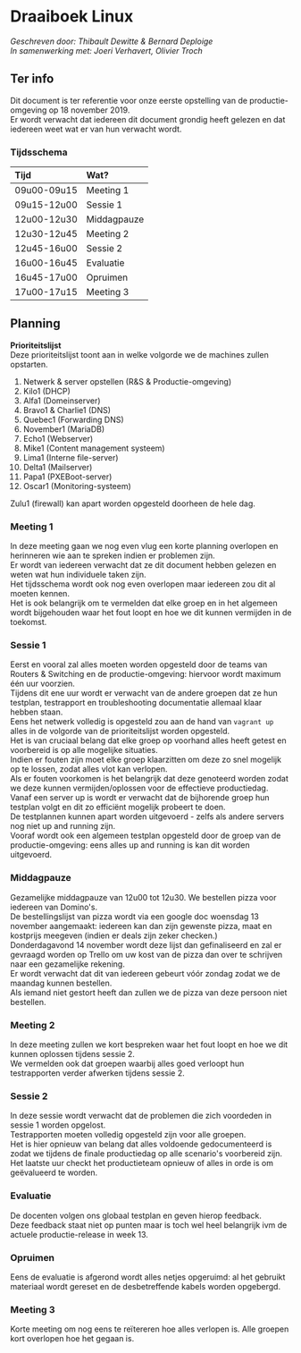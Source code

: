 # Draaiboek Linux 

*Geschreven door: Thibault Dewitte & Bernard Deploige*  
*In samenwerking met: Joeri Verhavert, Olivier Troch*

## Ter info

Dit document is ter referentie voor onze eerste opstelling van de productie-omgeving op 18 november 2019.  
Er wordt verwacht dat iedereen dit document grondig heeft gelezen en dat iedereen weet wat er van hun verwacht wordt.

### Tijdsschema

| Tijd | Wat? |
| :----------- | :----------- | 
| 09u00-09u15 | Meeting 1 | 
| 09u15-12u00 | Sessie 1 | 
| 12u00-12u30 | Middagpauze | 
| 12u30-12u45 | Meeting 2| 
| 12u45-16u00 | Sessie 2 | 
| 16u00-16u45 | Evaluatie | 
| 16u45-17u00 | Opruimen | 
| 17u00-17u15 | Meeting 3 | 


## Planning

**Prioriteitslijst**  
Deze prioriteitslijst toont aan in welke volgorde we de machines zullen opstarten.

1. Netwerk & server opstellen (R&S & Productie-omgeving)
2. Kilo1 (DHCP)
3. Alfa1 (Domeinserver)
4. Bravo1 & Charlie1 (DNS)
5. Quebec1 (Forwarding DNS)
6. November1 (MariaDB)
7. Echo1 (Webserver)
8. Mike1 (Content management systeem)
9. Lima1 (Interne file-server)
10. Delta1 (Mailserver)
11. Papa1 (PXEBoot-server)
12. Oscar1 (Monitoring-systeem)

Zulu1 (firewall) kan apart worden opgesteld doorheen de hele dag.


### Meeting 1

In deze meeting gaan we nog even vlug een korte planning overlopen en herinneren wie aan te spreken indien er problemen zijn.  
Er wordt van iedereen verwacht dat ze dit document hebben gelezen en weten wat hun individuele taken zijn.  
Het tijdsschema wordt ook nog even overlopen maar iedereen zou dit al moeten kennen.  
Het is ook belangrijk om te vermelden dat elke groep en in het algemeen wordt bijgehouden waar het fout loopt en hoe we dit kunnen vermijden in de toekomst.  


### Sessie 1

Eerst en vooral zal alles moeten worden opgesteld door de teams van Routers & Switching en de productie-omgeving: hiervoor wordt maximum één uur voorzien.  
Tijdens dit ene uur wordt er verwacht van de andere groepen dat ze hun testplan, testrapport en troubleshooting documentatie allemaal klaar hebben staan.  
Eens het netwerk volledig is opgesteld zou aan de hand van `vagrant up` alles in de volgorde van de prioriteitslijst worden opgesteld.  
Het is van cruciaal belang dat elke groep op voorhand alles heeft getest en voorbereid is op alle mogelijke situaties.   
Indien er fouten zijn moet elke groep klaarzitten om deze zo snel mogelijk op te lossen, zodat alles vlot kan verlopen.  
Als er fouten voorkomen is het belangrijk dat deze genoteerd worden zodat we deze kunnen vermijden/oplossen voor de effectieve productiedag.  
Vanaf een server up is wordt er verwacht dat de bijhorende groep hun testplan volgt en dit zo efficiënt mogelijk probeert te doen.  
De testplannen kunnen apart worden uitgevoerd - zelfs als andere servers nog niet up and running zijn.  
Vooraf wordt ook een algemeen testplan opgesteld door de groep van de productie-omgeving: eens alles up and running is kan dit worden uitgevoerd.  


### Middagpauze

Gezamelijke middagpauze van 12u00 tot 12u30. We bestellen pizza voor iedereen van Domino's.  
De bestellingslijst van pizza wordt via een google doc woensdag 13 november aangemaakt: iedereen kan dan zijn gewenste pizza, maat en kostprijs meegeven (indien er deals zijn zeker checken.)  
Donderdagavond 14 november wordt deze lijst dan gefinaliseerd en zal er gevraagd worden op Trello om uw kost van de pizza dan over te schrijven naar een gezamelijke rekening.  
Er wordt verwacht dat dit van iedereen gebeurt vóór zondag zodat we de maandag kunnen bestellen.  
Als iemand niet gestort heeft dan zullen we de pizza van deze persoon niet bestellen.  


### Meeting 2

In deze meeting zullen we kort bespreken waar het fout loopt en hoe we dit kunnen oplossen tijdens sessie 2.  
We vermelden ook dat groepen waarbij alles goed verloopt hun testrapporten verder afwerken tijdens sessie 2.  


### Sessie 2

In deze sessie wordt verwacht dat de problemen die zich voordeden in sessie 1 worden opgelost.  
Testrapporten moeten volledig opgesteld zijn voor alle groepen.  
Het is hier opnieuw van belang dat alles voldoende gedocumenteerd is zodat we tijdens de finale productiedag op alle scenario's voorbereid zijn.  
Het laatste uur checkt het productieteam opnieuw of alles in orde is om geëvalueerd te worden.  


### Evaluatie

De docenten volgen ons globaal testplan en geven hierop feedback.  
Deze feedback staat niet op punten maar is toch wel heel belangrijk ivm de actuele productie-release in week 13.  


### Opruimen

Eens de evaluatie is afgerond wordt alles netjes opgeruimd: al het gebruikt materiaal wordt gereset en de desbetreffende kabels worden opgebergd.  


### Meeting 3

Korte meeting om nog eens te reïtereren hoe alles verlopen is. 
Alle groepen kort overlopen hoe het gegaan is.  
